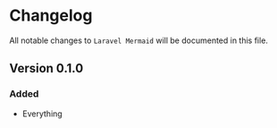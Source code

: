 # Changelog

All notable changes to `Laravel Mermaid` will be documented in this file.

## Version 0.1.0

### Added
- Everything
